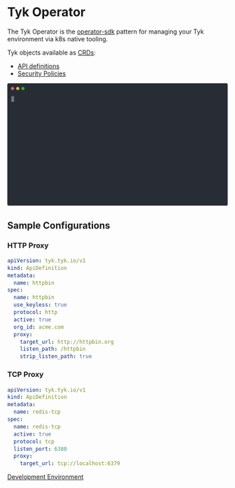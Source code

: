 # Tyk Operator

The Tyk Operator is the [operator-sdk](https://github.com/operator-framework/operator-sdk) pattern for managing your Tyk environment via k8s native tooling.

Tyk objects available as [CRDs](https://kubernetes.io/docs/concepts/extend-kubernetes/api-extension/custom-resources/):
- [API definitions](./docs/api-definitions.md)
- [Security Policies](./docs/policies.md)

![Demo](./docs/img/demo.svg)

## Sample Configurations

### HTTP Proxy

```yaml
apiVersion: tyk.tyk.io/v1
kind: ApiDefinition
metadata:
  name: httpbin
spec:
  name: httpbin
  use_keyless: true
  protocol: http
  active: true
  org_id: acme.com
  proxy:
    target_url: http://httpbin.org
    listen_path: /httpbin
    strip_listen_path: true
```

### TCP Proxy

```yaml
apiVersion: tyk.tyk.io/v1
kind: ApiDefinition
metadata:
  name: redis-tcp
spec:
  name: redis-tcp
  active: true
  protocol: tcp
  listen_port: 6380
  proxy:
    target_url: tcp://localhost:6379
```

[Development Environment](./docs/development.md)
